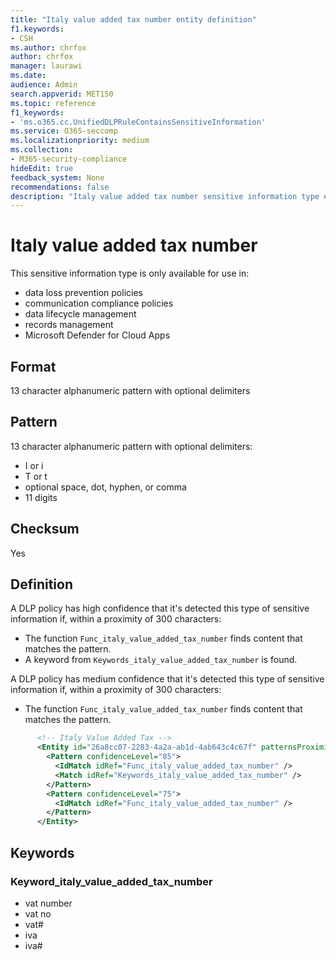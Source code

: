 ```yaml
---
title: "Italy value added tax number entity definition"
f1.keywords:
- CSH
ms.author: chrfox
author: chrfox
manager: laurawi
ms.date:
audience: Admin
search.appverid: MET150
ms.topic: reference
f1_keywords:
- 'ms.o365.cc.UnifiedDLPRuleContainsSensitiveInformation'
ms.service: O365-seccomp
ms.localizationpriority: medium
ms.collection:
- M365-security-compliance
hideEdit: true
feedback_system: None
recommendations: false
description: "Italy value added tax number sensitive information type entity definition."
---
```


# Italy value added tax number

This sensitive information type is only available for use in:

- data loss prevention policies
- communication compliance policies
- data lifecycle management
- records management
- Microsoft Defender for Cloud Apps

## Format

13 character alphanumeric pattern with optional delimiters

## Pattern

13 character alphanumeric pattern with optional delimiters:

- I or i
- T or t
- optional space, dot, hyphen, or comma
- 11 digits

## Checksum

Yes

## Definition

A DLP policy has high confidence that it's detected this type of sensitive information if, within a proximity of 300 characters:

- The function `Func_italy_value_added_tax_number` finds content that matches the pattern.
- A keyword from `Keywords_italy_value_added_tax_number` is found.

A DLP policy has medium confidence that it's detected this type of sensitive information if, within a proximity of 300 characters:

- The function `Func_italy_value_added_tax_number` finds content that matches the pattern.

```xml
      <!-- Italy Value Added Tax -->
      <Entity id="26a8cc07-2283-4a2a-ab1d-4ab643c4c67f" patternsProximity="300" recommendedConfidence="85">
        <Pattern confidenceLevel="85">
          <IdMatch idRef="Func_italy_value_added_tax_number" />
          <Match idRef="Keywords_italy_value_added_tax_number" />
        </Pattern>
        <Pattern confidenceLevel="75">
          <IdMatch idRef="Func_italy_value_added_tax_number" />
        </Pattern>
      </Entity>
```

## Keywords

### Keyword_italy_value_added_tax_number

- vat number
- vat no
- vat#
- iva
- iva#